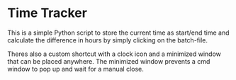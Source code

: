 # Time Tracker

This is a simple Python script to store the current time as start/end time and calculate the difference in hours by simply clicking on the batch-file.

Theres also a custom shortcut with a clock icon and a minimized window that can be placed anywhere. The minimized window prevents a cmd window to pop up and wait for a manual close.
